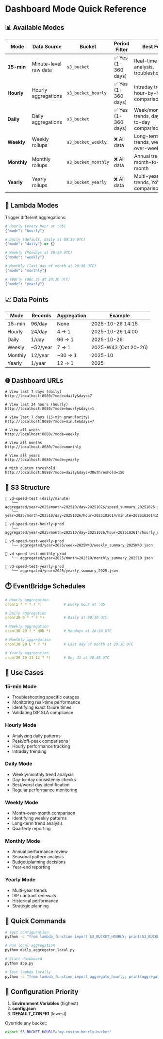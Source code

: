 # Dashboard Mode Quick Reference

## 📊 Available Modes

| Mode | Data Source | Bucket | Period Filter | Best For |
|------|-------------|--------|---------------|----------|
| **15-min** | Minute-level raw data | `s3_bucket` | ✅ Yes (1-360 days) | Real-time analysis, troubleshooting |
| **Hourly** | Hourly aggregations | `s3_bucket_hourly` | ✅ Yes (1-360 days) | Intraday trends, hour-by-hour comparison |
| **Daily** | Daily aggregations | `s3_bucket` | ✅ Yes (1-360 days) | Week/month trends, day-to-day comparison |
| **Weekly** | Weekly rollups | `s3_bucket_weekly` | ❌ All data | Long-term trends, week-over-week |
| **Monthly** | Monthly rollups | `s3_bucket_monthly` | ❌ All data | Annual trends, month-to-month |
| **Yearly** | Yearly rollups | `s3_bucket_yearly` | ❌ All data | Multi-year trends, YoY comparison |

## 🔧 Lambda Modes

Trigger different aggregations:

```python
# Hourly (every hour at :05)
{"mode": "hourly"}

# Daily (default, daily at 00:30 UTC)
{"mode": "daily"} or {}

# Weekly (Mondays at 20:30 UTC)
{"mode": "weekly"}

# Monthly (last day of month at 20:30 UTC)
{"mode": "monthly"}

# Yearly (Dec 31 at 20:30 UTC)
{"mode": "yearly"}
```

## 📈 Data Points

| Mode | Records | Aggregation | Example |
|------|---------|-------------|---------|
| 15-min | 96/day | None | 2025-10-26 14:15 |
| Hourly | 24/day | 4 → 1 | 2025-10-26 14:00 |
| Daily | 1/day | 96 → 1 | 2025-10-26 |
| Weekly | ~52/year | 7 → 1 | 2025-W43 (Oct 20-26) |
| Monthly | 12/year | ~30 → 1 | 2025-10 |
| Yearly | 1/year | 12 → 1 | 2025 |

## 🌐 Dashboard URLs

```
# View last 7 days (daily)
http://localhost:8080/?mode=daily&days=7

# View last 24 hours (hourly)
http://localhost:8080/?mode=hourly&days=1

# View last 7 days (15-min granularity)
http://localhost:8080/?mode=minute&days=7

# View all weeks
http://localhost:8080/?mode=weekly

# View all months
http://localhost:8080/?mode=monthly

# View all years
http://localhost:8080/?mode=yearly

# With custom threshold
http://localhost:8080/?mode=daily&days=30&threshold=150
```

## 💾 S3 Structure

```
📁 vd-speed-test (daily/minute)
   └── aggregated/year=2025/month=202510/day=20251026/speed_summary_20251026.json
   └── year=2025/month=202510/day=20251026/hour=2025102614/minute=202510261415/speed_data_*.json

📁 vd-speed-test-hourly-prod
   └── aggregated/year=2025/month=202510/day=20251026/hour=2025102614/hourly_summary_2025102614.json

📁 vd-speed-test-weekly-prod
   └── aggregated/year=2025/week=2025W43/weekly_summary_2025W43.json

📁 vd-speed-test-monthly-prod
   └── aggregated/year=2025/month=202510/monthly_summary_202510.json

📁 vd-speed-test-yearly-prod
   └── aggregated/year=2025/yearly_summary_2025.json
```

## ⏱️ EventBridge Schedules

```yaml
# Hourly aggregation
cron(5 * * * ? *)          # Every hour at :05

# Daily aggregation
cron(30 0 * * ? *)         # Daily at 00:30 UTC

# Weekly aggregation
cron(30 20 ? * MON *)      # Mondays at 20:30 UTC

# Monthly aggregation
cron(30 20 L * ? *)        # Last day of month at 20:30 UTC

# Yearly aggregation
cron(30 20 31 12 ? *)      # Dec 31 at 20:30 UTC
```

## 🎯 Use Cases

### 15-min Mode
- Troubleshooting specific outages
- Monitoring real-time performance
- Identifying exact failure times
- Validating ISP SLA compliance

### Hourly Mode
- Analyzing daily patterns
- Peak/off-peak comparisons
- Hourly performance tracking
- Intraday trending

### Daily Mode
- Weekly/monthly trend analysis
- Day-to-day consistency checks
- Best/worst day identification
- Regular performance monitoring

### Weekly Mode
- Month-over-month comparison
- Identifying weekly patterns
- Long-term trend analysis
- Quarterly reporting

### Monthly Mode
- Annual performance review
- Seasonal pattern analysis
- Budget/planning decisions
- Year-end reporting

### Yearly Mode
- Multi-year trends
- ISP contract renewals
- Historical performance
- Strategic planning

## 🔑 Quick Commands

```bash
# Test configuration
python -c "from lambda_function import S3_BUCKET_HOURLY; print(S3_BUCKET_HOURLY)"

# Run local aggregation
python daily_aggregator_local.py

# Start dashboard
python app.py

# Test lambda locally
python -c "from lambda_function import aggregate_hourly; print(aggregate_hourly())"
```

## 📝 Configuration Priority

1. **Environment Variables** (highest)
2. **config.json**
3. **DEFAULT_CONFIG** (lowest)

Override any bucket:
```bash
export S3_BUCKET_HOURLY="my-custom-hourly-bucket"
```
